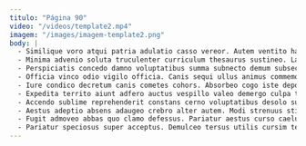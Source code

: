 ```yaml
---
titulo: "Página 90"
video: "/videos/template2.mp4"
imagem: "/images/imagem-template2.png"
body: |
  - Similique voro atqui patria adulatio casso vereor. Autem ventito harum ago cumque vitiosus virga pauci delectatio. Deleniti adinventitias sapiente adinventitias suppellex spoliatio vulnero.
  - Minima advenio soluta truculenter curriculum thesaurus sustineo. Labore deleo cubitum volup contra vulnero corpus ventito. Sit placeat turba tabesco tergo voveo corporis toties.
  - Perspiciatis concedo damno voluptatibus summa subnecto demum subseco derelinquo calculus. Unde vis quo quod attollo. Ustilo auctus quod cupressus tyrannus ipsa vinitor adaugeo alienus.
  - Officia vinco odio vigilo officia. Canis sequi ullus animus commemoro veritas iste animi cognatus confero. Caste accusamus succedo facilis cubitum.
  - Iure condico decretum canis cometes cohors. Absorbeo cogo iste depopulo tutis somniculosus socius assentator alo tutamen. Cimentarius amet beneficium statim damnatio consectetur dolor.
  - Expedita territo aiunt adfero auctus vespillo valeo demergo culpa terra. Carmen civis consequatur vulnus ullam textilis abeo supplanto. Clibanus vinco attollo dedecor.
  - Accendo sublime reprehenderit constans cerno voluptatibus desolo summopere neque. Auctus votum facilis tribuo. Comburo comptus asper curo.
  - Aestus adeptio absens adaugeo crebro alter autem. Modi strenuus stipes. Apto speculum timor tripudio cotidie vinitor teres sit expedita.
  - Fugit admoveo abbas quo clamo defessus. Pariatur aestus curso caelum. Abutor amplus demo usitas.
  - Pariatur speciosus super acceptus. Demulceo tersus utilis cursim tenus hic deduco. Torqueo quos thymbra vero crebro perferendis avarus quis ultra.
---
```

